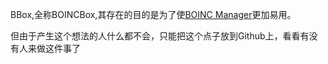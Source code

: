 BBox,全称BOINCBox,其存在的目的是为了使[BOINC Manager](https://boinc.berkeley.edu/)更加易用。

但由于产生这个想法的人什么都不会，只能把这个点子放到Github上，看看有没有人来做这件事了
